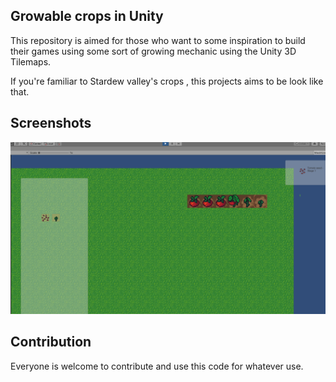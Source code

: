 ## Growable crops in Unity

This repository is aimed for those who want to some inspiration to build their games using some sort of growing mechanic using the
Unity 3D Tilemaps.

If you're familiar to Stardew valley's crops , this projects aims to be look like that.


## Screenshots

![Screenshot 1](https://github.com/sikozonpc/Tile-Based-Crop-Growing-Mechanics/blob/master/Screenshots/img1.png)

## Contribution

Everyone is welcome to contribute and use this code for whatever use.